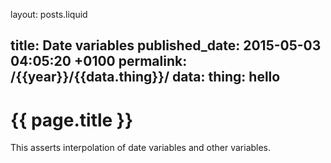 layout: posts.liquid

title:  Date variables
published_date:  2015-05-03 04:05:20 +0100
permalink:  /{{year}}/{{data.thing}}/
data:
  thing: hello
---
# {{ page.title }}

This asserts interpolation of date variables and other variables.
